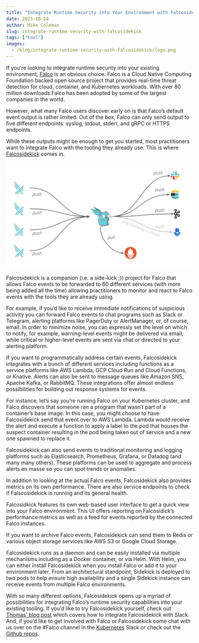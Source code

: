 ```yaml
---
title: "Integrate Runtime Security into Your Environment with Falcosidekick"
date: 2023-10-24
author: Mike Coleman
slug: integrate-runtime-security-with-falcosidekick
tags: ["tool"]
images:
  - /blog/integrate-runtime-security-with-falcosidekick/logo.png
---
```


If you’re looking to integrate runtime security into your existing environment, [Falco](https://falco.org) is an obvious choice. Falco is a Cloud Native Computing Foundation backed open source project that provides real-time threat detection for cloud, container, and Kubernetes workloads. With over 80 million downloads Falco has been adopted by some of the largest companies in the world. 

However, what many Falco users discover early on is that Falco’s default event output is rather limited. Out of the box, Falco can only send output to five different endpoints: syslog, stdout, stderr, and gRPC or HTTPS endpoints. 

While these outputs might be enough to get you started, most practitioners want to integrate Falco with the tooling they already use. This is where [Falcosidekick](https://github.com/falcosecurity/falcosidekick) comes in. 

![](images/sidekick.png)

Falcosidekick is a companion (i.e. a side-kick ;)) project for Falco that allows Falco events to be forwarded to 60 different services (with more being added all the time) allowing practitioners to monitor and react to Falco events with the tools they are already using. 

For example, if you’d like to receive immediate notifications of suspicious activity you can forward Falco events to chat programs such as Slack or Telegram, alerting platforms like PagerDuty or AlertManager, or, of course, email. In order to minimize noise, you can expressly set the level on which to notify, for example, warning-level events might be delivered via email, while critical or higher-level events are sent via chat or directed to your alerting platform. 

If you want to programmatically address certain events, Falcosidekick integrates with a bunch of different services including functions as a service platforms like AWS Lambda, GCP Cloud Run and Cloud Functions, or Knative. Alerts can also be sent to message queues like Amazon SNS, Apache Kafka, or RabbitMQ. These integrations offer almost endless possibilities for building out response systems for events. 

For instance, let’s say you’re running Falco on your Kubernetes cluster, and Falco discovers that someone ran a program that wasn’t part of a container’s base image. In this case, you might choose to have Falcosidekick send that event over to AWS Lambda. Lambda would receive the alert and execute a function to apply a label to the pod that houses the suspect container resulting in the pod being taken out of service and a new one spawned to replace it.

Falcosidekick can also send events to traditional monitoring and logging platforms such as Elasticsearch, Prometheus, Grafana, or Datadog (and many many others). These platforms can be used to aggregate and process alerts en masse so you can spot trends or anomalies. 

In addition to looking at the actual Falco events, Falcosidekick also provides metrics on its own performance. There are also service endpoints to check if Falscosidekick is running and its general health. 

Falcosidkick features its own web-based user interface to get a quick view into your Falco environment. This UI offers reporting on Falcosidick’s performance metrics as well as a feed for events reported by the connected Falco instances.

If you want to archive Falco events, Falcosidekick can send them to Redis or various object storage services like AWS S3 or Google Cloud Storage. 

Falcosidekick runs as a daemon and can be easily installed via multiple mechanisms including as a Docker container, or via Helm. With Helm, you can either install Falcosidekick when you install Falco or add it to your environment later. From an architectural standpoint, Sidekick is deployed to two pods to help ensure high availability and a single Sidekick instance can receive events from multiple Falco environments. 

With so many different options, Falcosidekick opens up a myriad of possibilities for integrating Falco’s runtime security capabilities into your existing tooling. If you’d like to try Falcosidekick yourself, check out [Thomas’ blog post](https://falco.org/blog/extend-falco-outputs-with-falcosidekick/) which covers how to integrate Falcosidekick with Slack. And, if you’d like to get involved with Falco or Falcosidekick come chat with us over on the #Falco channel in the [Kubernetes](https://kubernetes.slack.com) Slack or check out the [Github repos](https://github.com/falcosecurity).
